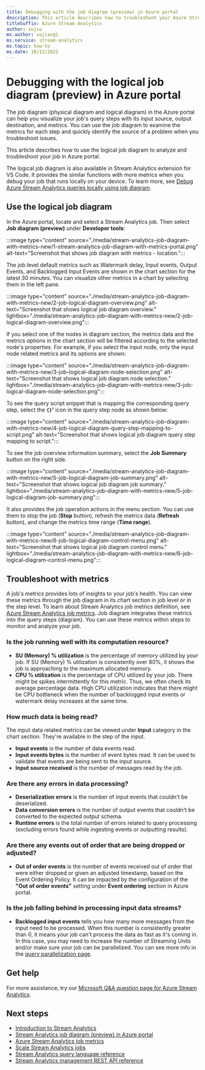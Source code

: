 ```yaml
---
title: Debugging with the job diagram (preview) in Azure portal
description: This article describes how to troubleshoot your Azure Stream Analytics job with job diagram and metrics in the Azure portal.
titleSuffix: Azure Stream Analytics
author: xujxu
ms.author: xujiang1
ms.service: stream-analytics
ms.topic: how-to
ms.date: 10/12/2022
---
```


# Debugging with the logical job diagram (preview) in Azure portal

The job diagram (physical diagram and logical diagram) in the Azure portal can help you visualize your job's query steps with its input source, output destination, and metrics. You can use the job diagram to examine the metrics for each step and quickly identify the source of a problem when you troubleshoot issues.

This article describes how to use the logical job diagram to analyze and troubleshoot your job in Azure portal. 

The logical job diagram is also available in Stream Analytics extension for VS Code. It provides the similar functions with more metrics when you debug your job that runs locally on your device. To learn more, see [Debug Azure Stream Analytics queries locally using job diagram](./debug-locally-using-job-diagram-vs-code.md).

## Use the logical job diagram

In the Azure portal, locate and select a Stream Analytics job. Then select **Job diagram (preview)** under **Developer tools**: 

:::image type="content" source="./media/stream-analytics-job-diagram-with-metrics-new/1-stream-analytics-job-diagram-with-metrics-portal.png" alt-text="Screenshot that shows job diagram with metrics - location.":::


The job level default metrics such as Watermark delay, Input events, Output Events, and Backlogged Input Events are shown in the chart section for the latest 30 minutes. You can visualize other metrics in a chart by selecting them in the left pane. 

:::image type="content" source="./media/stream-analytics-job-diagram-with-metrics-new/2-job-logical-diagram-overview.png" alt-text="Screenshot that shows logical job diagram overview." lightbox="./media/stream-analytics-job-diagram-with-metrics-new/2-job-logical-diagram-overview.png":::

If you select one of the nodes in diagram section, the metrics data and the metrics options in the chart section will be filtered according to the selected node's properties. For example, if you select the input node, only the input node related metrics and its options are shown:

:::image type="content" source="./media/stream-analytics-job-diagram-with-metrics-new/3-job-logical-diagram-node-selection.png" alt-text="Screenshot that shows logical job diagram node selection." lightbox="./media/stream-analytics-job-diagram-with-metrics-new/3-job-logical-diagram-node-selection.png":::

To see the query script snippet that is mapping the corresponding query step, select the **`{}`'** icon in the query step node as shown below:

:::image type="content" source="./media/stream-analytics-job-diagram-with-metrics-new/4-job-logical-diagram-query-step-mapping-to-script.png" alt-text="Screenshot that shows logical job diagram query step mapping to script.":::

To see the job overview information summary, select the **Job Summary** button on the right side.

:::image type="content" source="./media/stream-analytics-job-diagram-with-metrics-new/5-job-logical-diagram-job-summary.png" alt-text="Screenshot that shows logical job diagram job summary." lightbox="./media/stream-analytics-job-diagram-with-metrics-new/5-job-logical-diagram-job-summary.png":::

It also provides the job operation actions in the menu section. You can use them to stop the job (**Stop** button), refresh the metrics data (**Refresh** button), and change the metrics time range (**Time range**).

:::image type="content" source="./media/stream-analytics-job-diagram-with-metrics-new/6-job-logical-diagram-control-menu.png" alt-text="Screenshot that shows logical job diagram control menu." lightbox="./media/stream-analytics-job-diagram-with-metrics-new/6-job-logical-diagram-control-menu.png":::

## Troubleshoot with metrics

A job's metrics provides lots of insights to your job's health. You can view these metrics through the job diagram in its chart section in job level or in the step level. To learn about Stream Analytics job metrics definition, see [Azure Stream Analytics job metrics](./stream-analytics-job-metrics.md). Job diagram integrates these metrics into the query steps (diagram). You can use these metrics within steps to monitor and analyze your job.

### Is the job running well with its computation resource?

*   **SU (Memory) % utilization** is the percentage of memory utilized by your job. If SU (Memory) % utilization is consistently over 80%, it shows the job is approaching to the maximum allocated memory.
*   **CPU % utilization** is the percentage of CPU utilized by your job. There might be spikes intermittently for this metric. Thus, we often check its average percentage data. High CPU utilization indicates that there might be CPU bottleneck when the number of backlogged input events or watermark delay increases at the same time.

 
### How much data is being read?

The input data related metrics can be viewed under **Input** category in the chart section. They're available in the step of the input.
*   **Input events** is the number of data events read.
*   **Input events bytes** is the number of event bytes read. It can be used to validate that events are being sent to the input source. 
*   **Input source received** is the number of messages read by the job.
 
### Are there any errors in data processing?

*   **Deserialization errors** is the number of input events that couldn't be deserialized.
*   **Data conversion errors** is the number of output events that couldn't be converted to the expected output schema.
*   **Runtime errors** is the total number of errors related to query processing (excluding errors found while ingesting events or outputting results).
 
### Are there any events out of order that are being dropped or adjusted?

*   **Out of order events** is the number of events received out of order that were either dropped or given an adjusted timestamp, based on the Event Ordering Policy. It can be impacted by the configuration of the **"Out of order events"** setting under **Event ordering** section in Azure portal.
 
### Is the job falling behind in processing input data streams?

*   **Backlogged input events** tells you how many more messages from the input need to be processed. When this number is consistently greater than 0, it means your job can't process the data as fast as it's coming in. In this case, you may need to increase the number of Streaming Units and/or make sure your job can be parallelized. You can see more info in the [query parallelization page](./stream-analytics-parallelization.md). 


## Get help
For more assistance, try our [Microsoft Q&A question page for  Azure Stream Analytics](/answers/topics/azure-stream-analytics.html). 

## Next steps
* [Introduction to Stream Analytics](stream-analytics-introduction.md)
* [Stream Analytics job diagram (preview) in Azure portal](./job-diagram-with-metrics.md)
* [Azure Stream Analytics job metrics](./stream-analytics-job-metrics.md)
* [Scale Stream Analytics jobs](stream-analytics-scale-jobs.md)
* [Stream Analytics query language reference](/stream-analytics-query/stream-analytics-query-language-reference)
* [Stream Analytics management REST API reference](/rest/api/streamanalytics/)
